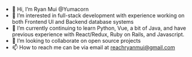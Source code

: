 - 👋 Hi, I’m Ryan Mui @Yumacorn
- 👀 I’m interested in full-stack development with experience working on both Frontend UI and Backend database systems
- 🌱 I’m currently continuing to learn Python, Vue, a bit of Java, and have previous experience with React/Redux, Ruby on Rails, and Javascript.
- 💞️ I’m looking to collaborate on open source projects
- 📫 How to reach me can be via email at reachryanmui@gmail.com

<!---
Yumacorn/Yumacorn is a ✨ special ✨ repository because its `README.md` (this file) appears on your GitHub profile.
You can click the Preview link to take a look at your changes.
--->
